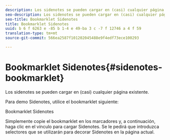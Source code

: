 ```yaml
---
description: Los sidenotes se pueden cargar en (casi) cualquier página existente.
seo-description: Los sidenotes se pueden cargar en (casi) cualquier página existente.
seo-title: Bookmarklet Sidenotes
title: Bookmarklet Sidenotes
uuid: b 6 f 6263 e -85 b 1-4 e 49-ba 3 c -7 f 12746 a 4 f 59
translation-type: tm+mt
source-git-commit: 566ea2587f101202045488e9f4edf73ece100293

---
```



# Bookmarklet Sidenotes{#sidenotes-bookmarklet}

Los sidenotes se pueden cargar en (casi) cualquier página existente.

Para demo Sidenotes, utilice el bookmarklet siguiente:

Bookmarklet Sidenotes

Simplemente copie el bookmarklet en los marcadores y, a continuación, haga clic en el vínculo para cargar Sidenotes. Se le pedirá que introduzca selectores que se utilizarán para decorar Sidenotes en la página actual.
